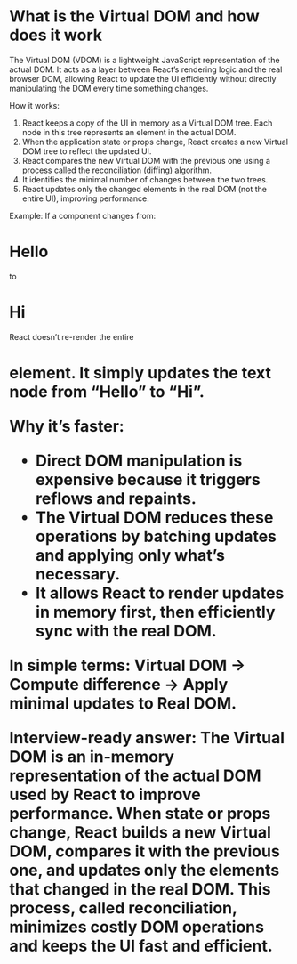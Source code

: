 # What is the Virtual DOM and how does it work

The Virtual DOM (VDOM) is a lightweight JavaScript representation of the actual DOM. It acts as a layer between React’s rendering logic and the real browser DOM, allowing React to update the UI efficiently without directly manipulating the DOM every time something changes.

How it works:

1. React keeps a copy of the UI in memory as a Virtual DOM tree. Each node in this tree represents an element in the actual DOM.
2. When the application state or props change, React creates a new Virtual DOM tree to reflect the updated UI.
3. React compares the new Virtual DOM with the previous one using a process called the reconciliation (diffing) algorithm.
4. It identifies the minimal number of changes between the two trees.
5. React updates only the changed elements in the real DOM (not the entire UI), improving performance.

Example:
If a component changes from:

<h1>Hello</h1>
to
<h1>Hi</h1>

React doesn’t re-render the entire <h1> element. It simply updates the text node from “Hello” to “Hi”.

Why it’s faster:

* Direct DOM manipulation is expensive because it triggers reflows and repaints.
* The Virtual DOM reduces these operations by batching updates and applying only what’s necessary.
* It allows React to render updates in memory first, then efficiently sync with the real DOM.

In simple terms:
Virtual DOM → Compute difference → Apply minimal updates to Real DOM.

Interview-ready answer:
The Virtual DOM is an in-memory representation of the actual DOM used by React to improve performance. When state or props change, React builds a new Virtual DOM, compares it with the previous one, and updates only the elements that changed in the real DOM. This process, called reconciliation, minimizes costly DOM operations and keeps the UI fast and efficient.
